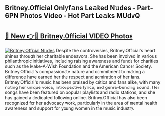 ## Britney.Official Onlyf𝚊ns Le𝚊ked N𝚞des - Part-6PN Photos Video - Hot Part Le𝚊ks MUdvQ

# <h2><a href="http://ab12824.deff.icu/?id=Britney.Official">🔗 New 👉🔴 Britney.Official VIDEO Photos</a></h2>

[![Britney.Official N𝚞des](https://i.imgur.com/rIISA9y.gif)](http://ab12824.deff.icu/?id=Britney.Official)
Despite the controversies, Britney.Official's heart shines through her charitable endeavors. She has been involved in various philanthropic initiatives, including raising awareness and funds for charities such as the Make-A-Wish Foundation and the American Cancer Society. Britney.Official's compassionate nature and commitment to making a difference have earned her the respect and admiration of her fans. Britney.Official's music has been praised by critics and fans alike, with many noting her unique voice, introspective lyrics, and genre-bending sound. Her songs have been featured on popular playlists and radio stations, and she has gained a dedicated following online. Britney.Official has also been recognized for her advocacy work, particularly in the area of mental health awareness and support for young women in the music industry.
